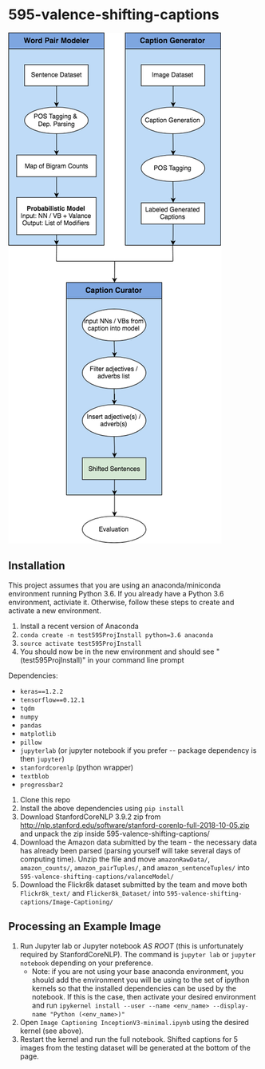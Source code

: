 # 595-valence-shifting-captions


![alt text](https://github.com/eczy/595-valence-shifting-captions/blob/master/projectFlow.png)


## Installation

This project assumes that you are using an anaconda/miniconda environment running Python 3.6.
If you already have a Python 3.6 environment, activiate it. Otherwise, follow these steps to create and activate a new environment.
1. Install a recent version of Anaconda
2. `conda create -n test595ProjInstall python=3.6 anaconda`
3. `source activate test595ProjInstall`
4. You should now be in the new environment and should see "(test595ProjInstall)" in your command line prompt


Dependencies:
- `keras==1.2.2`
- `tensorflow==0.12.1`
- `tqdm`
- `numpy`
- `pandas`
- `matplotlib`
- `pillow`
- `jupyterlab` (or jupyter notebook if you prefer -- package dependency is then `jupyter`)
- `stanfordcorenlp` (python wrapper)
- `textblob`
- `progressbar2`


1. Clone this repo
2. Install the above dependencies using `pip install`
3. Download StanfordCoreNLP 3.9.2 zip from http://nlp.stanford.edu/software/stanford-corenlp-full-2018-10-05.zip and unpack the zip inside 595-valence-shifting-captions/
4. Download the Amazon data submitted by the team - the necessary data has already been parsed (parsing yourself will take several days of computing time). Unzip the file and move `amazonRawData/`, `amazon_counts/`, `amazon_pairTuples/`, and `amazon_sentenceTuples/` into `595-valence-shifting-captions/valanceModel/`
5. Download the Flickr8k dataset submitted by the team and move both `Flickr8k_text/` and `Flicker8k_Dataset/` into `595-valence-shifting-captions/Image-Captioning/`


## Processing an Example Image
1. Run Jupyter lab or Jupyter notebook *AS ROOT* (this is unfortunately required by StanfordCoreNLP).
The command is `jupyter lab` or `jupyter notebook` depending on your preference.
    - Note: if you are not using your base anaconda environment, you should add the
environment you will be using to the set of ipython kernels so that the installed
dependencies can be used by the notebook. If this is the case, then activate your desired environment and run
`ipykernel install --user --name <env_name> --display-name "Python (<env_name>)"`
2. Open `Image Captioning InceptionV3-minimal.ipynb` using the desired kernel (see above).
3. Restart the kernel and run the full notebook. Shifted captions for 5 images from
the testing dataset will be generated at the bottom of the page.

